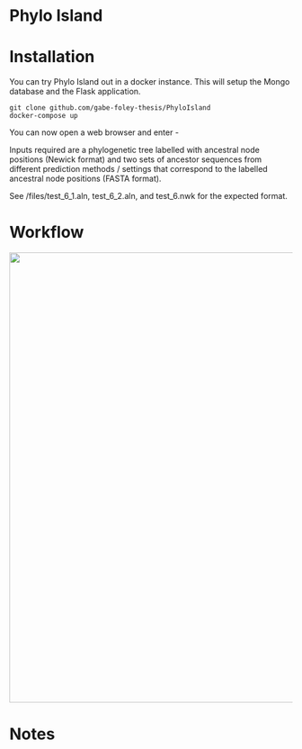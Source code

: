 # Phylo Island



# Installation

You can try Phylo Island out in a docker instance. This will setup the Mongo database and the Flask application.

```
git clone github.com/gabe-foley-thesis/PhyloIsland
docker-compose up
```

You can now open a web browser and enter - 

Inputs required are a phylogenetic tree labelled with ancestral node positions (Newick format) and two sets of ancestor sequences from different prediction methods / settings that correspond to the labelled ancestral node positions (FASTA format). 

See /files/test_6_1.aln, test_6_2.aln, and test_6.nwk for the expected format.

# Workflow

<img src="https://raw.githubusercontent.com/gabe-foley-thesis/Phylo_Island/main/images/gui.png" width="800">



# Notes

